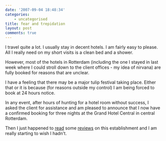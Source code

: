 ```yaml
---
date: '2007-09-04 18:48:34'
categories:
    - uncategorised
title: fear and trepidation
layout: post
comments: true
---
```

I travel quite a lot. I usually stay in decent hotels. I am fairly easy
to please. All I really need on my short visits is a clean bed and a
shower.

However, most of the hotels in Rotterdam (including the one I stayed in
last week where I could stroll down to the client offices - my idea of
nirvana) are fully booked for reasons that are unclear.

I have a feeling that there may be a major tulip festival taking place.
Either that or it is because (for reasons outside my control) I am being
forced to book at 24 hours notice.

In any event, after hours of hunting for a hotel room without success, I
asked the client for assistance and am pleased to announce that I now
have a confirmed booking for three nights at the Grand Hotel Central in
central Rotterdam.

Then I just happened to
[read](http://www.hotels.nl/rotterdam/grandhotel/) some
[reviews](http://www.tripadvisor.com/Hotel_Review-g188632-d236031-Reviews-Grand_Hotel_Central-Rotterdam_Zuid_Holland.html)
on this establishment and I am really starting to wish I hadn't.
